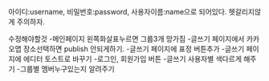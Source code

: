 아이디:username, 비밀번호:password, 사용자이름:name으로 되어있다. 헷갈리지않게 주의하자.

수정해야할것
-메인페이지 왼쪽화살표누르면 그룹3개 망가짐
-글쓰기 페이지에서 카카오맵 장소선택하면 publish 안되게하기.
-글쓰기 페이지에 표정 버튼추가
-글쓰기 페이지에 에디터 토스트로 바꾸기
-로그인, 회원가입 버튼
-글쓰기 사용자별 색다르게 해주기
-그룹별 멤버누구있는지 알려주기